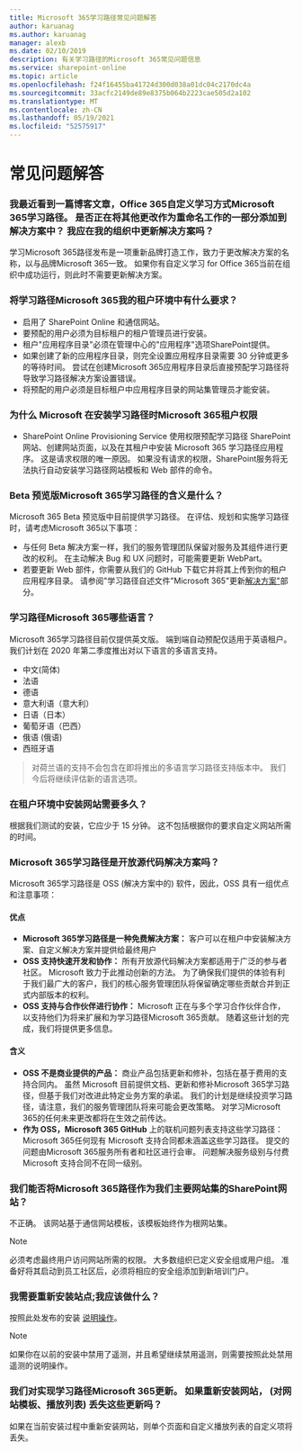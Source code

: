 ```yaml
---
title: Microsoft 365学习路径常见问题解答
author: karuanag
ms.author: karuanag
manager: alexb
ms.date: 02/10/2019
description: 有关学习路径的Microsoft 365常见问题信息
ms.service: sharepoint-online
ms.topic: article
ms.openlocfilehash: f24f16455ba41724d300d038a01dc04c2170dc4a
ms.sourcegitcommit: 33acfc2149de89e8375b064b2223cae505d2a102
ms.translationtype: MT
ms.contentlocale: zh-CN
ms.lasthandoff: 05/19/2021
ms.locfileid: "52575917"
---
```

# <a name="frequently-asked-questions"></a>常见问题解答

### <a name="i-recently-saw-a-blog-post-that-custom-learning-for-office-365-is-being-renamed-to-microsoft-365-learning-pathways-are-there-other-changes-being-added-to-the-solution-as-part-of-the-renaming-effort-should-i-update-the-solution-in-my-organization"></a>我最近看到一篇博客文章，Office 365自定义学习方式Microsoft 365学习路径。 是否正在将其他更改作为重命名工作的一部分添加到解决方案中？ 我应在我的组织中更新解决方案吗？

学习Microsoft 365路径发布是一项重新品牌打造工作，致力于更改解决方案的名称，以与品牌Microsoft 365一致。 如果你有自定义学习 for Office 365当前在组织中成功运行，则此时不需要更新解决方案。  

### <a name="what-are-the-requirements-for-installing-microsoft-365-learning-pathways-into-my-tenant-environment"></a>将学习路径Microsoft 365我的租户环境中有什么要求？

- 启用了 SharePoint Online 和通信网站。
- 要预配的用户必须为目标租户的租户管理员进行安装。
- 租户"应用程序目录"必须在管理中心的"应用程序"选项SharePoint提供。
- 如果创建了新的应用程序目录，则完全设置应用程序目录需要 30 分钟或更多的等待时间。 尝试在创建Microsoft 365应用程序目录后直接预配学习路径将导致学习路径解决方案设置错误。 
- 将预配的用户必须是目标租户中应用程序目录的网站集管理员才能安装。

### <a name="why-is-microsoft-asking-for-tenant-permissions-when-installing-microsoft-365-learning-pathways"></a>为什么 Microsoft 在安装学习路径时Microsoft 365租户权限 

- SharePoint Online Provisioning Service 使用权限预配学习路径 SharePoint 网站、创建网站页面，以及在其租户中安装 Microsoft 365 学习路径应用程序。 这是请求权限的唯一原因。 如果没有请求的权限，SharePoint服务将无法执行自动安装学习路径网站模板和 Web 部件的命令。 

### <a name="what-are-the-implications-of-microsoft-365-learning-pathways-being-in-a-beta-preview"></a>Beta 预览版Microsoft 365学习路径的含义是什么？ 

Microsoft 365 Beta 预览版中目前提供学习路径。 在评估、规划和实施学习路径时，请考虑Microsoft 365以下事项：

- 与任何 Beta 解决方案一样，我们的服务管理团队保留对服务及其组件进行更改的权利。 在主动解决 Bug 和 UX 问题时，可能需要更新 WebPart。
- 若要更新 Web 部件，你需要从我们的 GitHub 下载它并将其上传到你的租户应用程序目录。 请参阅"学习路径自述文件"Microsoft 365"更新[解决方案"](https://github.com/pnp/custom-learning-office-365/blob/master/README.md)部分。 

### <a name="what-languages-is-microsoft-365-learning-pathways-available-in"></a>学习路径Microsoft 365哪些语言？

Microsoft 365学习路径目前仅提供英文版。 端到端自动预配仅适用于英语租户。 我们计划在 2020 年第二季度推出对以下语言的多语言支持。 

- 中文(简体) 
- 法语  
- 德语 
- 意大利语（意大利） 
- 日语（日本）  
- 葡萄牙语（巴西） 
- 俄语 (俄语)   
- 西班牙语 

> 对荷兰语的支持不会包含在即将推出的多语言学习路径支持版本中。 我们今后将继续评估新的语言选项。

### <a name="how-long-will-it-take-to-install-the-site-in-our-tenant-environment"></a>在租户环境中安装网站需要多久？

根据我们测试的安装，它应少于 15 分钟。 这不包括根据你的要求自定义网站所需的时间。

### <a name="is-microsoft-365-learning-pathways-an-open-source-solution-and-what-are-the-implications"></a>Microsoft 365学习路径是开放源代码解决方案吗？

Microsoft 365学习路径是 OSS (解决方案中的) 软件，因此，OSS 具有一组优点和注意事项：

#### <a name="benefits"></a>优点 
- **Microsoft 365学习路径是一种免费解决方案：** 客户可以在租户中安装解决方案、自定义解决方案并提供给最终用户
- **OSS 支持快速开发和协作：**  所有开放源代码解决方案都适用于广泛的参与者社区。  Microsoft 致力于此推动创新的方法。  为了确保我们提供的体验有利于我们最广大的客户，我们的核心服务管理团队将保留确定哪些贡献合并到正式内部版本的权利。  
- **OSS 支持与合作伙伴进行协作：** Microsoft 正在与多个学习合作伙伴合作，以支持他们为将来扩展和为学习路径Microsoft 365贡献。 随着这些计划的完成，我们将提供更多信息。 
    
#### <a name="implications"></a>含义
- **OSS 不是商业提供的产品：** 商业产品包括更新和修补，包括在基于费用的支持合同内。 虽然 Microsoft 目前提供文档、更新和修补Microsoft 365学习路径，但基于我们对改进此特定业务方案的承诺。 我们的计划是继续投资学习路径，请注意，我们的服务管理团队将来可能会更改策略。 对学习Microsoft 365的任何未来更改都将在生效之前传达。 
- **作为 OSS，Microsoft 365 GitHub** 上的联机问题列表支持这些学习路径：Microsoft 365任何现有 Microsoft 支持合同都未涵盖这些学习路径。 提交的问题由Microsoft 365服务所有者和社区进行会审。 问题解决服务级别与付费 Microsoft 支持合同不在同一级别。  

### <a name="can-we-make-the-microsoft-365-learning-pathways-a-subsite-of-our-primary-sharepoint-site-collection"></a>我们能否将Microsoft 365路径作为我们主要网站集的SharePoint网站？

不正确。 该网站基于通信网站模板，该模板始终作为根网站集。

> [!NOTE]
> 必须考虑最终用户访问网站所需的权限。 大多数组织已定义安全组或用户组。 准备好将其启动到员工社区后，必须将相应的安全组添加到新培训门户。

### <a name="i-need-to-reinstall-the-site-what-should-i-do"></a>我需要重新安装站点;我应该做什么？

按照此处发布的安装 [说明操作](custom_provision.md)。

> [!NOTE]
> 如果你在以前的安装中禁用了遥测，并且希望继续禁用遥测，则需要按照此处禁用遥测的说明操作。

### <a name="we-made-updates-to-our-implementation-of-microsoft-365-learning-pathways-will-we-lose-these-updates-made-to-site-template-playlists-if-we-reinstall-the-site"></a>我们对实现学习路径Microsoft 365更新。 如果重新安装网站， (对网站模板、播放列表) 丢失这些更新吗？

如果在当前安装过程中重新安装网站，则单个页面和自定义播放列表的自定义项将丢失。  
